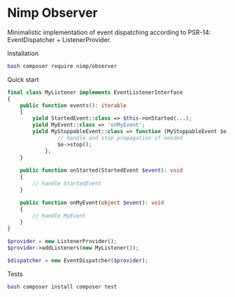 # Nimp Observer

Minimalistic implementation of event dispatching according to PSR-14: EventDispatcher + ListenerProvider.

Installation

```BASH
bash composer require nimp/observer
```

Quick start

```PHP
final class MyListener implements EventListenerInterface
{
    public function events(): iterable
    {
        yield StartedEvent::class => $this->onStarted(...);
        yield MyEvent::class => 'onMyEvent';
        yield MyStoppableEvent::class => function (MyStoppableEvent $e): void {
                // handle and stop propagation if needed
                $e->stop();
            };
    }
    
    public function onStarted(StartedEvent $event): void
    {
        // handle StartedEvent
    }

    public function onMyEvent(object $event): void
    {
        // handle MyEvent
    }
}

$provider = new ListenerProvider();
$provider->addListeners(new MyListener());

$dispatcher = new EventDispatcher($provider);
```

Tests
```BASH
bash composer install composer test
```
